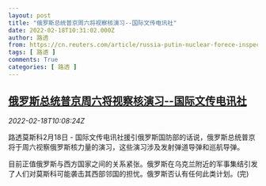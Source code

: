 ```yaml
---
layout: post
title: "俄罗斯总统普京周六将视察核演习--国际文传电讯社"
date: 2022-02-18T10:31:02.000Z
author: 路透
from: https://cn.reuters.com/article/russia-putin-nuclear-forece-inspection-0-idCNKBS2KN0XH
tags: [ 路透 ]
comments: True
categories: [ 路透 ]
---
```

<!--1645180262000-->
[俄罗斯总统普京周六将视察核演习--国际文传电讯社](https://cn.reuters.com/article/russia-putin-nuclear-forece-inspection-0-idCNKBS2KN0XH)
------

<div>
<div><i>2022-02-18T10:08:24Z</i></div><p>路透莫斯科2月18日 - 国际文传电讯社援引俄罗斯国防部的话说，俄罗斯总统普京将于周六视察俄罗斯核力量的演习，这些演习涉及发射弹道导弹和巡航导弹。</p><p>目前正值俄罗斯与西方国家之间的关系紧张。俄罗斯在乌克兰附近的军事集结引发了人们对莫斯科可能袭击其西部邻国的担忧。俄罗斯否认有任何此类计划。(完)</p>
</div>
